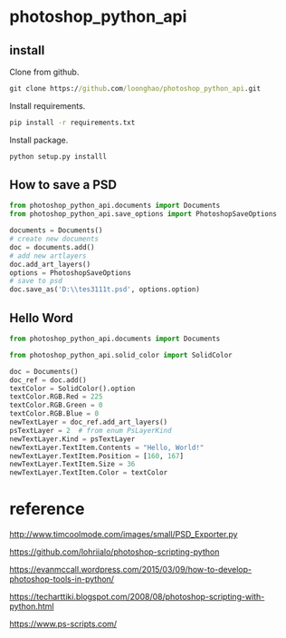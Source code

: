 photoshop_python_api
====================

install
-------
Clone from github.
```cmd
git clone https://github.com/loonghao/photoshop_python_api.git
```
Install requirements.
```cmd
pip install -r requirements.txt
```
Install package.
```cmd
python setup.py installl
```
How to save a PSD
-----------------
```python
from photoshop_python_api.documents import Documents
from photoshop_python_api.save_options import PhotoshopSaveOptions

documents = Documents()
# create new documents
doc = documents.add()
# add new artlayers
doc.add_art_layers()
options = PhotoshopSaveOptions
# save to psd
doc.save_as('D:\\tes3111t.psd', options.option)
```
Hello Word
----------
```python
from photoshop_python_api.documents import Documents

from photoshop_python_api.solid_color import SolidColor

doc = Documents()
doc_ref = doc.add()
textColor = SolidColor().option
textColor.RGB.Red = 225
textColor.RGB.Green = 0
textColor.RGB.Blue = 0
newTextLayer = doc_ref.add_art_layers()
psTextLayer = 2  # from enum PsLayerKind
newTextLayer.Kind = psTextLayer
newTextLayer.TextItem.Contents = "Hello, World!"
newTextLayer.TextItem.Position = [160, 167]
newTextLayer.TextItem.Size = 36
newTextLayer.TextItem.Color = textColor
```
reference
=========
http://www.timcoolmode.com/images/small/PSD_Exporter.py

https://github.com/lohriialo/photoshop-scripting-python

https://evanmccall.wordpress.com/2015/03/09/how-to-develop-photoshop-tools-in-python/

https://techarttiki.blogspot.com/2008/08/photoshop-scripting-with-python.html

https://www.ps-scripts.com/